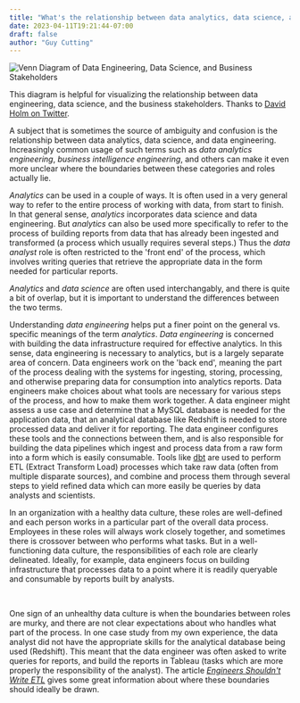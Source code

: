 ```yaml
---
title: "What's the relationship between data analytics, data science, and data engineering?"
date: 2023-04-11T19:21:44-07:00
draft: false
author: "Guy Cutting"
---
```


![Venn Diagram of Data Engineering, Data Science, and Business Stakeholders](/data-scientist-engineer-diagram.png)

This diagram is helpful for visualizing the relationship between data engineering, data science, and the business stakeholders. Thanks to [David Holm on Twitter](https://twitter.com/cloudpreacher). 

A subject that is sometimes the source of ambiguity and confusion is the relationship between data analytics, data science, and data engineering. Increasingly common usage of such terms such as *data analytics engineering*, *business intelligence engineering*, and others can make it even more unclear where the boundaries between these categories and roles actually lie.

*Analytics* can be used in a couple of ways. It is often used in a very general way to refer to the entire process of working with data, from start to finish. In that general sense, *analytics* incorporates data science and data engineering. But *analytics*  can also be used more specifically to refer to the process of building reports from data that has already been ingested and transformed (a process which usually requires several steps.) Thus the *data analyst* role is often restricted to the 'front end' of the process, which involves writing queries that retrieve the appropriate data in the form needed for particular reports.

*Analytics* and *data science* are often used interchangably, and there is quite a bit of overlap, but it is important to understand the differences between the two terms.

Understanding *data engineering* helps put a finer point on the general vs. specific meanings of the term *analytics*. *Data engineering* is concerned with building the data infrastructure required for effective analytics. In this sense, data engineering is necessary to analytics, but is a largely separate area of concern. Data engineers work on the 'back end', meaning the part of the process dealing with the systems for ingesting, storing, processing, and otherwise preparing data for consumption into analytics reports. Data engineers make choices about what tools are necessary for various steps of the process, and how to make them work together. A data engineer might assess a use case and determine that a MySQL database is needed for the application data, that an analytical database like Redshift is needed to store processed data and deliver it for reporting. The data engineer configures these tools and the connections between them, and is also responsible for building the data pipelines which ingest and process data from a raw form into a form which is easily consumable. Tools like [dbt](https://www.getdbt.com/) are used to perform ETL (Extract Transform Load) processes which take raw data (often from multiple disparate sources), and combine and process them through several steps to yield refined data which can more easily be queries by data analysts and scientists.

In an organization with a healthy data culture, these roles are well-defined and each person works in a particular part of the overall data process. Employees in these roles will always work closely together, and sometimes there is crossover between who performs what tasks. But in a well-functioning data culture, the responsibilities of each role are clearly delineated. Ideally, for example, data engineers focus on building infrastructure that processes data to a point where it is readily queryable and consumable by reports built by analysts. 

<br>

One sign of an unhealthy data culture is when the boundaries between roles are murky, and there are not clear expectations about who handles what part of the process. In one case study from my own experience, the data analyst did not have the appropriate skills for the analytical database being used (Redshift). This meant that the data engineer was often asked to write queries for reports, and build the reports in Tableau (tasks which are more properly the responsibility of the analyst). The article [*Engineers Shouldn't Write ETL*](https://multithreaded.stitchfix.com/blog/2016/03/16/engineers-shouldnt-write-etl/) gives some great information about where these boundaries should ideally be drawn.